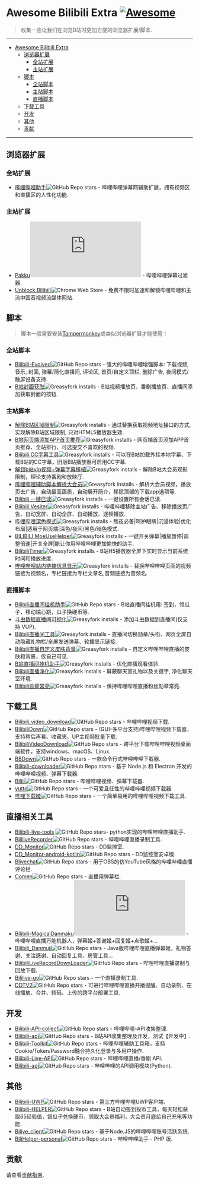 # Awesome Bilibili Extra [![Awesome](https://awesome.re/badge.svg)](https://github.com/HCLonely/awesome-bilibili-extra)

> 收集一些让我们在浏览B站时更加方便的浏览器扩展/脚本.

---

- [Awesome Bilibili Extra](#awesome-bilibili-extra-)
  - [浏览器扩展](#浏览器扩展)
    - [全站扩展](#全站扩展)
    - [主站扩展](#主站扩展)
  - [脚本](#脚本)
    - [全站脚本](#全站脚本)
    - [主站脚本](#主站脚本)
    - [直播脚本](#直播脚本)
  - [下载工具](#下载工具)
  - [开发](#开发)
  - [其他](#其他)
  - [贡献](#贡献)

---

## 浏览器扩展

### 全站扩展

- [哔哩哔哩助手](https://github.com/bilibili-helper/bilibili-helper-o)![GitHub Repo stars](https://img.shields.io/github/stars/bilibili-helper/bilibili-helper-o) - 哔哩哔哩弹幕网辅助扩展，拥有视频区和直播区的人性化功能.

### 主站扩展

- [Pakku](https://github.com/xmcp/pakku.js)![GitHub Repo stars](https://img.shields.io/github/stars/xmcp/pakku.js) - 哔哩哔哩弹幕过滤器.
- [Unblock Bilibili](https://unblockbilibili.app/)![Chrome Web Store](https://img.shields.io/chrome-web-store/users/bdlcnpceagnkjnjlbbbcepohejbheilk) - 免费不限时加速和解锁哔哩哔哩和主流中国音视频流媒体网站.

## 脚本

> 脚本一般需要安装[Tampermonkey](https://www.tampermonkey.net/)或类似浏览器扩展才能使用！

### 全站脚本

- [Bilibili-Evolved](https://github.com/the1812/Bilibili-Evolved)![GitHub Repo stars](https://img.shields.io/github/stars/the1812/Bilibili-Evolved) - 强大的哔哩哔哩增强脚本: 下载视频, 音乐, 封面, 弹幕/简化直播间, 评论区, 首页/自定义顶栏, 删除广告, 夜间模式/触屏设备支持.
- [B站封面获取](https://greasyfork.org/zh-CN/scripts/395575)![Greasyfork installs](https://palerock.cn/node-service/images/greasyfork/stats/total-installs/395575) - B站视频播放页、番剧播放页、直播间添加获取封面的按钮.

### 主站脚本

- [解除B站区域限制](https://greasyfork.org/zh-CN/scripts/25718)![Greasyfork installs](https://palerock.cn/node-service/images/greasyfork/stats/total-installs/25718) - 通过替换获取视频地址接口的方式, 实现解除B站区域限制; 只对HTML5播放器生效.
- [B站网页端添加APP首页推荐](https://greasyfork.org/zh-CN/scripts/368446)![Greasyfork installs](https://palerock.cn/node-service/images/greasyfork/stats/total-installs/368446) - 网页端首页添加APP首页推荐、全站排行、可选提交不喜欢的视频.
- [Bilibili CC字幕工具](https://greasyfork.org/zh-CN/scripts/378513)![Greasyfork installs](https://palerock.cn/node-service/images/greasyfork/stats/total-installs/378513) - 可以在B站加载外挂本地字幕、下载B站的CC字幕，旧版B站播放器可启用CC字幕.
- [解锁b站vip视频+弹幕字幕移植](https://greasyfork.org/zh-CN/scripts/428746)![Greasyfork installs](https://palerock.cn/node-service/images/greasyfork/stats/total-installs/428746) - 解除B站大会员观影限制，理论支持番剧和放映厅.
- [哔哩哔哩辅助脚本解析大会员](https://greasyfork.org/zh-CN/scripts/428342)![Greasyfork installs](https://palerock.cn/node-service/images/greasyfork/stats/total-installs/428342) - 解析大会员视频，播放页去广告，自动最高画质，自动展开简介，移除顶部的下载app选项等.
- [Bilibili 一键已读](https://greasyfork.org/zh-CN/scripts/429152)![Greasyfork installs](https://palerock.cn/node-service/images/greasyfork/stats/total-installs/429152) - 一键设置所有会话已读.
- [Bilibili Vesiter](https://greasyfork.org/zh-CN/scripts/425696)![Greasyfork installs](https://palerock.cn/node-service/images/greasyfork/stats/total-installs/425696) - 哔哩哔哩移除主站广告、移除播放页广告、自动宽屏、自动全屏、自动播放、逐帧播放.
- [哔哩哔哩深色模式](https://greasyfork.org/zh-CN/scripts/428222)![Greasyfork installs](https://palerock.cn/node-service/images/greasyfork/stats/total-installs/428222) - 熬夜必备|呵护眼睛|沉浸体验|优化布局|适用于网页端|深色/夜间/黑色/暗色模式.
- [BILIBILI MoeUseHelper](https://greasyfork.org/zh-CN/scripts/408526)![Greasyfork installs](https://palerock.cn/node-service/images/greasyfork/stats/total-installs/408526) - 一键开关弹幕|播放暂停|调整倍速|开关全屏|能让你用哔哩哔哩更加愉快的助手.
- [BilibiliTimer](https://greasyfork.org/zh-CN/scripts/30367)![Greasyfork installs](https://palerock.cn/node-service/images/greasyfork/stats/total-installs/30367) - B站H5播放器全屏下实时显示当前系统时间和播放进度.
- [哔哩哔哩站内链接信息显示](https://greasyfork.org/zh-CN/scripts/398500)![Greasyfork installs](https://palerock.cn/node-service/images/greasyfork/stats/total-installs/398500) - 替换哔哩哔哩页面的视频链接为视频名，专栏链接为专栏文章名,音频链接为音频名.

### 直播脚本

- [Bilibili直播间挂机助手](https://github.com/SeaLoong/BLRHH)![GitHub Repo stars](https://img.shields.io/github/stars/SeaLoong/BLRHH) - B站直播间挂机用: 签到，领瓜子，移动端心跳，瓜子换硬币等.
- [斗虫数据直播间可视化](https://greasyfork.org/zh-CN/scripts/416768)![Greasyfork installs](https://palerock.cn/node-service/images/greasyfork/stats/total-installs/416768) - 添加斗虫数据到直播间(仅支持 VUP).
- [Bilibili直播间工具](https://greasyfork.org/zh-CN/scripts/368635)![Greasyfork installs](https://palerock.cn/node-service/images/greasyfork/stats/total-installs/368635) - 直播间切换勋章/头衔、网页全屏自动隐藏礼物栏/全屏发送弹幕、轮播显示链接.
- [Bilibili直播自定义皮肤背景](https://greasyfork.org/zh-CN/scripts/387120)![Greasyfork installs](https://palerock.cn/node-service/images/greasyfork/stats/total-installs/387120) - 自定义哔哩哔哩直播的皮肤和背景，仅自己可见.
- [B站直播间挂机助手](https://greasyfork.org/zh-CN/scripts/406048)![Greasyfork installs](https://palerock.cn/node-service/images/greasyfork/stats/total-installs/406048) - 优化直播观看体验.
- [Bilibili直播净化](https://greasyfork.org/zh-CN/scripts/21416)![Greasyfork installs](https://palerock.cn/node-service/images/greasyfork/stats/total-installs/21416) - 屏蔽聊天室礼物以及关键字, 净化聊天室环境.
- [Bilibili勋章常亮](https://greasyfork.org/zh-CN/scripts/429846)![Greasyfork installs](https://palerock.cn/node-service/images/greasyfork/stats/total-installs/429846) - 保持哔哩哔哩直播粉丝勋章常亮.

## 下载工具

- [Bilibili_video_download](https://github.com/Henryhaohao/Bilibili_video_download)![GitHub Repo stars](https://img.shields.io/github/stars/Henryhaohao/Bilibili_video_download) - 哔哩哔哩视频下载.
- [BilibiliDown](https://github.com/nICEnnnnnnnLee/BilibiliDown)![GitHub Repo stars](https://img.shields.io/github/stars/nICEnnnnnnnLee/BilibiliDown) - (GUI-多平台支持)哔哩哔哩视频下载器，支持稍后再看、收藏夹、UP主视频批量下载.
- [BilibiliVideoDownload](https://github.com/blogwy/BilibiliVideoDownload)![GitHub Repo stars](https://img.shields.io/github/stars/blogwy/BilibiliVideoDownload) - 跨平台下载哔哩哔哩视频桌面端软件，支持windows、macOS、Linux.
- [BBDown](https://github.com/nilaoda/BBDown)![GitHub Repo stars](https://img.shields.io/github/stars/nilaoda/BBDown) - 一款命令行式哔哩哔哩下载器.
- [Bilibili-downloader](https://github.com/stevenjoezhang/bilibili-downloader)![GitHub Repo stars](https://img.shields.io/github/stars/stevenjoezhang/bilibili-downloader) - 基于 Node.js 和 Electron 开发的哔哩哔哩视频、弹幕下载器.
- [Bilili](https://github.com/SigureMo/bilili)![GitHub Repo stars](https://img.shields.io/github/stars/SigureMo/bilili) - 哔哩哔哩视频、弹幕下载器.
- [yutto](https://github.com/SigureMo/yutto)![GitHub Repo stars](https://img.shields.io/github/stars/SigureMo/yutto) - 一个可爱且任性的哔哩哔哩视频下载器.
- [哔哩下载姬](https://github.com/leiurayer/downkyi)![GitHub Repo stars](https://img.shields.io/github/stars/leiurayer/downkyi) - 一个简单易用的哔哩哔哩视频下载工具.

## 直播相关工具

- [Bilibili-live-tools](https://github.com/Dawnnnnnn/bilibili-live-tools) ![GitHub Repo stars](https://img.shields.io/github/stars/Dawnnnnnn/bilibili-live-tools)- python实现的哔哩哔哩直播助手.
- [BililiveRecorder](https://github.com/Bililive/BililiveRecorder)![GitHub Repo stars](https://img.shields.io/github/stars/Bililive/BililiveRecorder) - 哔哩哔哩直播录制工具.
- [DD_Monitor](https://github.com/zhimingshenjun/DD_Monitor)![GitHub Repo stars](https://img.shields.io/github/stars/zhimingshenjun/DD_Monitor) - DD监控室.
- [DD_Monitor-android-kotlin](https://github.com/congHu/DD_Monitor-android-kotlin)![GitHub Repo stars](https://img.shields.io/github/stars/congHu/DD_Monitor-android-kotlin) - DD监控室安卓版.
- [Blivechat](https://github.com/xfgryujk/blivechat)![GitHub Repo stars](https://img.shields.io/github/stars/xfgryujk/blivechat) - 用于OBS的仿YouTube风格的哔哩哔哩直播评论栏.
- [Comen](https://github.com/3Shain/Comen)![GitHub Repo stars](https://img.shields.io/github/stars/3Shain/Comen) - 直播用弹幕栏.
- [Bilibili-MagicalDanmaku](https://github.com/iwxyi/Bilibili-MagicalDanmaku)![GitHub Repo stars](https://img.shields.io/github/stars/xmcp/pakku.js) - 哔哩哔哩直播万能机器人，弹幕姬+答谢姬+回复姬+点歌姬+...
- [Bilibili_Danmuji](https://github.com/BanqiJane/Bilibili_Danmuji)![GitHub Repo stars](https://img.shields.io/github/stars/BanqiJane/Bilibili_Danmuji) - Java版哔哩哔哩直播弹幕姬，礼物答谢、关注感谢、自动回复工具、房管工具...
- [BilibiliLiveRecordDownLoader](https://github.com/HMBSbige/BilibiliLiveRecordDownLoader)![GitHub Repo stars](https://img.shields.io/github/stars/HMBSbige/BilibiliLiveRecordDownLoader) - 哔哩哔哩直播录制与回放下载.
- [Bililive-go](https://github.com/hr3lxphr6j/bililive-go)![GitHub Repo stars](https://img.shields.io/github/stars/hr3lxphr6j/bililive-go) - 一个直播录制工具.
- [DDTV2](https://github.com/CHKZL/DDTV2)![GitHub Repo stars](https://img.shields.io/github/stars/CHKZL/DDTV2) - 可进行哔哩哔哩直播开播提醒、自动录制、在线播放、合并、转码、上传的跨平台部署工具.

## 开发

- [Bilibili-API-collect](https://github.com/SocialSisterYi/bilibili-API-collect)![GitHub Repo stars](https://img.shields.io/github/stars/SocialSisterYi/bilibili-API-collect) - 哔哩哔哩-API收集整理.
- [Bilibili-api](https://github.com/Vespa314/bilibili-api)![GitHub Repo stars](https://img.shields.io/github/stars/Vespa314/bilibili-api) - B站API收集整理及开发，测试【开发中】.
- [Bilibili-Toolkit](https://github.com/Hsury/Bilibili-Toolkit)![GitHub Repo stars](https://img.shields.io/github/stars/Hsury/Bilibili-Toolkit) - 哔哩哔哩辅助工具箱，支持Cookie/Token/Password融合持久化登录与多用户操作.
- [Bilibili-Live-API](https://github.com/lovelyyoshino/Bilibili-Live-API)![GitHub Repo stars](https://img.shields.io/github/stars/lovelyyoshino/Bilibili-Live-API) - 哔哩哔哩直播/番剧 API.
- [Bilibili-api](https://github.com/MoyuScript/bilibili-api)![GitHub Repo stars](https://img.shields.io/github/stars/MoyuScript/bilibili-api) - 哔哩哔哩的API调用模块(Python).

## 其他

- [Bilibili-UWP](https://github.com/Richasy/BiliBili-UWP)![GitHub Repo stars](https://img.shields.io/github/stars/Richasy/BiliBili-UWP) - 第三方哔哩哔哩UWP客户端.
- [Bilibili-HELPER](https://github.com/JunzhouLiu/BILIBILI-HELPER)![GitHub Repo stars](https://img.shields.io/github/stars/JunzhouLiu/BILIBILI-HELPER) - B站自动签到投币工具，每天轻松获取65经验值，银瓜子兑换硬币，领取大会员福利，大会员月底给自己充电等功能.
- [Bilive_client](https://github.com/bilive/bilive_client)![GitHub Repo stars](https://img.shields.io/github/stars/bilive/bilive_client) - 基于Node.JS的哔哩哔哩账号活跃系统.
- [BiliHelper-personal](https://github.com/lkeme/BiliHelper-personal)![GitHub Repo stars](https://img.shields.io/github/stars/lkeme/BiliHelper-personal) - 哔哩哔哩助手 - PHP 版.

## 贡献

请查看[贡献指南](https://github.com/HCLonely/awesome-bilibili-extra/blob/master/CONTRIBUTING.md).
